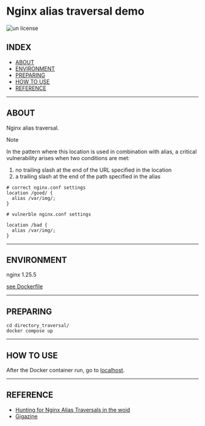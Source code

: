 # Nginx alias traversal demo

![un license](https://img.shields.io/github/license/RyosukeDTomita/security-assessment-handson)

## INDEX

- [ABOUT](#about)
- [ENVIRONMENT](#environment)
- [PREPARING](#preparing)
- [HOW TO USE](#how-to-use)
- [REFERENCE](#reference)

---

## ABOUT

Nginx alias traversal.

> [!NOTE]
> In the pattern where this location is used in combination with alias, a critical vulnerability arises when two conditions are met:
> 1. no trailing slash at the end of the URL specified in the location
> 2. a trailing slash at the end of the path specified in the alias

```
# correct nginx.conf settings
location /good/ {
  alias /var/img/;
}
```

```
# vulnerble nginx.conf settings

location /bad {
  alias /var/img/;
}
```

---

## ENVIRONMENT

nginx 1.25.5

[see Dockerfile](./Dockerfile)

---

## PREPARING

```shell
cd directory_traversal/
docker compose up
```

---

## HOW TO USE

After the Docker container run, go to [localhost](http://localhost:81).

---

## REFERENCE

- [Hunting for Nginx Alias Traversals in the woid](https://labs.hakaioffsec.com/nginx-alias-traversal/)
- [Gigazine](https://gigazine.net/news/20230708-nginx-alias-traversal/)
